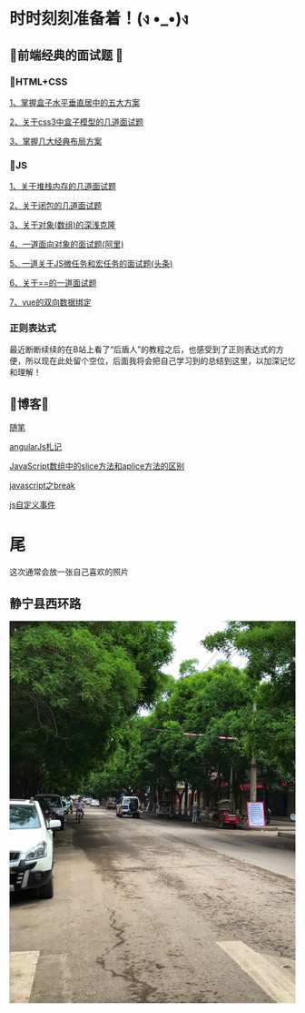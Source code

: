 
# 时时刻刻准备着！(ง •_•)ง

## 🔑前端经典的面试题 🔑
### 🍉HTML+CSS
[1、掌握盒子水平垂直居中的五大方案](./面试/html+css/node/掌握盒子水平垂直居中的五大方案.md)

[2、关于css3中盒子模型的几道面试题](./面试/html+css/node/关于css3中盒子模型的几道面试题.md)

[3、掌握几大经典布局方案](./面试/html+css/node/掌握几大经典布局方案.md)
### 🍉JS
[1、关于堆栈内存的几道面试题](./面试/js/node/关于堆栈内存的几道面试题.md)

[2、关于闭包的几道面试题](./面试/js/node/关于闭包的几道面试题.md)

[3、关于对象(数组)的深浅克隆](./面试/js/node/关于对象(数组)的深浅克隆.md)

[4、一道面向对象的面试题(阿里)](./面试/js/node/一道面向对象的面试题(阿里).md)

[5、一道关于JS微任务和宏任务的面试题(头条)](./面试/js/node/一道关于JS微任务和宏任务的面试题(头条).md)

[6、关于==的一道面试题](./面试/js/node/关于==的一道面试题.md)

[7、vue的双向数据绑定](./面试/js/node/vue的双向数据绑定.md)
### 正则表达式
最近断断续续的在B站上看了“后盾人”的教程之后，也感受到了正则表达式的方便，所以现在此处留个空位，后面我将会把自己学习到的总结到这里，以加深记忆和理解！

## 📖博客📖

[随笔](./博客/随笔.md)

[angularJs札记](./博客/angularJs札记.md)

[JavaScript数组中的slice方法和aplice方法的区别](./博客/JavaScript数组中的slice方法和aplice方法的区别.md)

[javascript之break](./博客/javascript之break.md)

[js自定义事件](./博客/js自定义事件.md)

# 尾

这次通常会放一张自己喜欢的照片

## 静宁县西环路
 ![home](博客/img/home.jpg "home")
